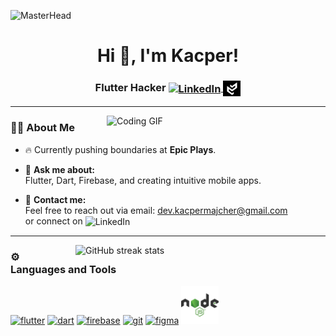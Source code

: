 ![MasterHead](https://github.com/KacperMajcher/kacpermajcher/assets/142928291/2f94f280-7d68-40a3-b58a-a31d7b9cda07)

<h1 align="center">Hi 👋, I'm Kacper!</h1>

<h3 align="center">
  Flutter Hacker 
  <a href="https://www.linkedin.com/in/kacpermajcher/" target="_blank">
    <img src="https://raw.githubusercontent.com/rahuldkjain/github-profile-readme-generator/master/src/images/icons/Social/linked-in-alt.svg" alt="LinkedIn" height="20" width="20" style="vertical-align: middle;" />
  <a href="https://www.epicplays.co/" target="_blank">
    <img src="https://raw.githubusercontent.com/DexVlog/db/main/epicplays_avatar.png" alt="Epic Plays Logo" height="25" style="vertical-align: middle;">
  </a>
</h3>



---
<img align="right" src="https://i.giphy.com/13GIgrGdslD9oQ.webp" alt="Coding GIF" width="350"/>

### 👨‍💻 About Me

- 🔥 Currently pushing boundaries at **Epic Plays**.
  
- 💬 **Ask me about:**  
  Flutter, Dart, Firebase, and creating intuitive mobile apps.

- 📧 **Contact me:**  
  Feel free to reach out via email: <a href="mailto:dev.kacpermajcher@gmail.com" style="text-decoration: none; font-weight: bold; color: #0366d6;">dev.kacpermajcher@gmail.com</a>  
  or connect on <a href="https://www.linkedin.com/in/kacpermajcher/" target="_blank" style="text-decoration: none;">
    <img src="https://raw.githubusercontent.com/rahuldkjain/github-profile-readme-generator/master/src/images/icons/Social/linked-in-alt.svg" alt="LinkedIn" height="16" width="16" style="vertical-align: middle; margin-right: 5px;" />

  </a>

---
<img align="right" src="https://github-readme-streak-stats.herokuapp.com/?user=KacperMajcher&theme=radical" alt="GitHub streak stats" width="400"/>

### ⚙️ Languages and Tools<p align="left" style="display: flex; gap: 10px; align-items: center; margin: 0;">

<p align="left">
  <a href="https://flutter.dev" target="_blank" rel="noreferrer"><img src="https://www.vectorlogo.zone/logos/flutterio/flutterio-icon.svg" alt="flutter" width="60" height="60"/></a>
  <a href="https://dart.dev" target="_blank" rel="noreferrer"><img src="https://www.vectorlogo.zone/logos/dartlang/dartlang-icon.svg" alt="dart" width="60" height="60"/></a>
  <a href="https://firebase.google.com/" target="_blank" rel="noreferrer"><img src="https://www.vectorlogo.zone/logos/firebase/firebase-icon.svg" alt="firebase" width="60" height="60"/></a>
  <a href="https://git-scm.com/" target="_blank" rel="noreferrer"><img src="https://www.vectorlogo.zone/logos/git-scm/git-scm-icon.svg" alt="git" width="60" height="60"/></a>
  <a href="https://www.figma.com/" target="_blank" rel="noreferrer"><img src="https://www.vectorlogo.zone/logos/figma/figma-icon.svg" alt="figma" width="60" height="60"/></a>
  <a href="https://nodejs.org" target="_blank" rel="noreferrer"><img src="https://raw.githubusercontent.com/devicons/devicon/master/icons/nodejs/nodejs-original-wordmark.svg" alt="nodejs" width="60" height="60"/></a>
</p>
</p>


